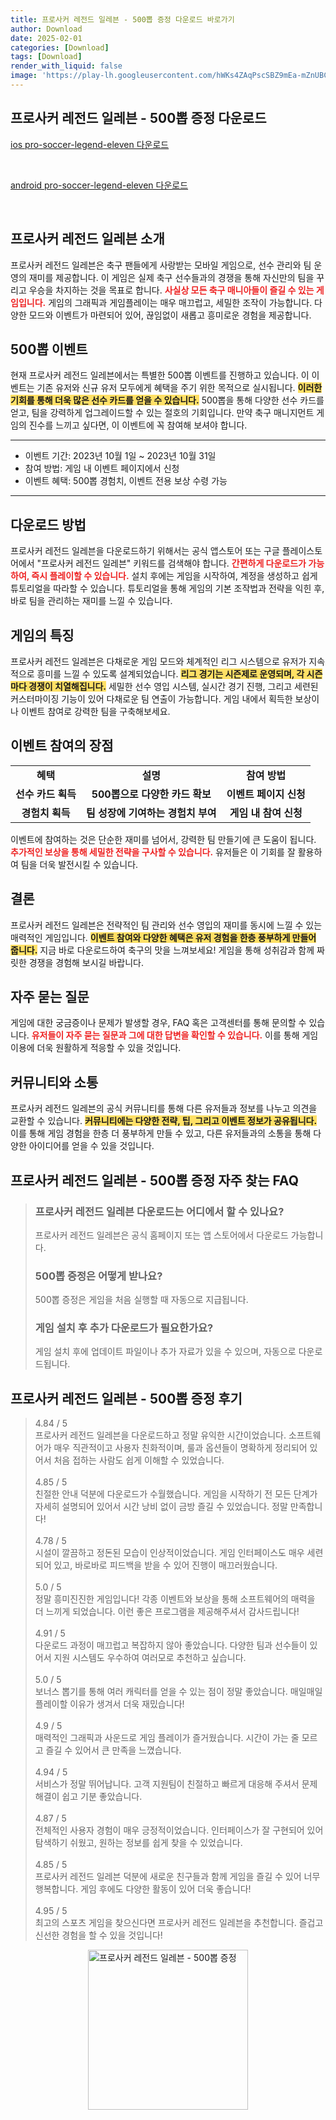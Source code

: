 ```yaml
---
title: 프로사커 레전드 일레븐 - 500뽑 증정 다운로드 바로가기
author: Download
date: 2025-02-01
categories: [Download]
tags: [Download]
render_with_liquid: false
image: 'https://play-lh.googleusercontent.com/hWKs4ZAqPscSBZ9mEa-mZnUBCsaCPPetYv5op8D93jUHhBDB_IZ6bXGKkAwugisj9Gg=s256-rw'
---
```

<h2 id='프로사커 레전드 일레븐 - 500뽑 증정_다운로드'>프로사커 레전드 일레븐 - 500뽑 증정 다운로드</h2>
<p><a class="click-button ios" title="pro-soccer-legend-eleven 다운로드" href="https://apps.apple.com/kr/app/%ED%94%84%EB%A1%9C%EC%82%AC%EC%BB%A4-%EB%A0%88%EC%A0%84%EB%93%9C-%EC%9D%BC%EB%A0%88%EB%B8%90/id6450168868" rel="nofollow">ios pro-soccer-legend-eleven 다운로드</a></p><br>
<p><a class="click-button android" title="pro-soccer-legend-eleven 다운로드" href="https://play.google.comhttps://play.google.com/store/apps/details?id=com.neowiz.game.soccer" rel="nofollow">android pro-soccer-legend-eleven 다운로드</a></p><br>


<h2 id='프로사커 레전드 일레븐 소개'>프로사커 레전드 일레븐 소개</h2>

<p>프로사커 레전드 일레븐은 축구 팬들에게 사랑받는 모바일 게임으로, 선수 관리와 팀 운영의 재미를 제공합니다. 이 게임은 실제 축구 선수들과의 경쟁을 통해 자신만의 팀을 꾸리고 우승을 차지하는 것을 목표로 합니다. <b><span style="color: #ee2323;">사실상 모든 축구 매니아들이 즐길 수 있는 게임입니다.</span></b> 게임의 그래픽과 게임플레이는 매우 매끄럽고, 세밀한 조작이 가능합니다. 다양한 모드와 이벤트가 마련되어 있어, 끊임없이 새롭고 흥미로운 경험을 제공합니다.</p>

<h2 id='500뽑 이벤트'>500뽑 이벤트</h2>

<p>현재 프로사커 레전드 일레븐에서는 특별한 500뽑 이벤트를 진행하고 있습니다. 이 이벤트는 기존 유저와 신규 유저 모두에게 혜택을 주기 위한 목적으로 실시됩니다. <b><span style="background-color: #ffe066;">이러한 기회를 통해 더욱 많은 선수 카드를 얻을 수 있습니다.</span></b> 500뽑을 통해 다양한 선수 카드를 얻고, 팀을 강력하게 업그레이드할 수 있는 절호의 기회입니다. 만약 축구 매니지먼트 게임의 진수를 느끼고 싶다면, 이 이벤트에 꼭 참여해 보셔야 합니다.</p>

<hr />

<ul>
    <li>이벤트 기간: 2023년 10월 1일 ~ 2023년 10월 31일</li>
    <li>참여 방법: 게임 내 이벤트 페이지에서 신청</li>
    <li>이벤트 혜택: 500뽑 경험치, 이벤트 전용 보상 수령 가능</li>
</ul>

<hr />

<h2 id='다운로드 방법'>다운로드 방법</h2>

<p>프로사커 레전드 일레븐을 다운로드하기 위해서는 공식 앱스토어 또는 구글 플레이스토어에서 "프로사커 레전드 일레븐" 키워드를 검색해야 합니다. <b><span style="color: #ee2323;">간편하게 다운로드가 가능하여, 즉시 플레이할 수 있습니다.</span></b> 설치 후에는 게임을 시작하여, 계정을 생성하고 쉽게 튜토리얼을 따라할 수 있습니다. 튜토리얼을 통해 게임의 기본 조작법과 전략을 익힌 후, 바로 팀을 관리하는 재미를 느낄 수 있습니다.</p>

<h2 id='게임의 특징'>게임의 특징</h2>

<p>프로사커 레전드 일레븐은 다채로운 게임 모드와 체계적인 리그 시스템으로 유저가 지속적으로 흥미를 느낄 수 있도록 설계되었습니다. <b><span style="background-color: #ffe066;">리그 경기는 시즌제로 운영되며, 각 시즌마다 경쟁이 치열해집니다.</span></b> 세밀한 선수 영입 시스템, 실시간 경기 진행, 그리고 세련된 커스터마이징 기능이 있어 다채로운 팀 연출이 가능합니다. 게임 내에서 획득한 보상이나 이벤트 참여로 강력한 팀을 구축해보세요.</p>

<h2 id='이벤트 참여의 장점'>이벤트 참여의 장점</h2>

<table>
    <tr>
        <td style="text-align: center; height: 17px;"><b>혜택</b></td>
        <td style="text-align: center; height: 17px;"><b>설명</b></td>
        <td style="text-align: center; height: 17px;"><b>참여 방법</b></td>
    </tr>
    <tr>
        <td style="text-align: center; height: 17px;"><b>선수 카드 획득</b></td>
        <td style="text-align: center; height: 17px;"><b>500뽑으로 다양한 카드 확보</b></td>
        <td style="text-align: center; height: 17px;"><b>이벤트 페이지 신청</b></td>
    </tr>
    <tr>
        <td style="text-align: center; height: 17px;"><b>경험치 획득</b></td>
        <td style="text-align: center; height: 17px;"><b>팀 성장에 기여하는 경험치 부여</b></td>
        <td style="text-align: center; height: 17px;"><b>게임 내 참여 신청</b></td>
    </tr>
</table>

<p>이벤트에 참여하는 것은 단순한 재미를 넘어서, 강력한 팀 만들기에 큰 도움이 됩니다. <b><span style="color: #ee2323;">추가적인 보상을 통해 세밀한 전략을 구사할 수 있습니다.</span></b> 유저들은 이 기회를 잘 활용하여 팀을 더욱 발전시킬 수 있습니다.</p>

<h2 id='결론'>결론</h2>

<p>프로사커 레전드 일레븐은 전략적인 팀 관리와 선수 영입의 재미를 동시에 느낄 수 있는 매력적인 게임입니다. <b><span style="background-color: #ffe066;">이벤트 참여와 다양한 혜택은 유저 경험을 한층 풍부하게 만들어 줍니다.</span></b> 지금 바로 다운로드하여 축구의 맛을 느껴보세요! 게임을 통해 성취감과 함께 짜릿한 경쟁을 경험해 보시길 바랍니다.</p>

<h2 id='자주 묻는 질문'>자주 묻는 질문</h2>

<p>게임에 대한 궁금증이나 문제가 발생할 경우, FAQ 혹은 고객센터를 통해 문의할 수 있습니다. <b><span style="color: #ee2323;">유저들이 자주 묻는 질문과 그에 대한 답변을 확인할 수 있습니다.</span></b> 이를 통해 게임 이용에 더욱 원활하게 적응할 수 있을 것입니다.</p>

<h2 id='커뮤니티와 소통'>커뮤니티와 소통</h2>

<p>프로사커 레전드 일레븐의 공식 커뮤니티를 통해 다른 유저들과 정보를 나누고 의견을 교환할 수 있습니다. <b><span style="background-color: #ffe066;">커뮤니티에는 다양한 전략, 팁, 그리고 이벤트 정보가 공유됩니다.</span></b> 이를 통해 게임 경험을 한층 더 풍부하게 만들 수 있고, 다른 유저들과의 소통을 통해 다양한 아이디어를 얻을 수 있을 것입니다.</p>


<h2 id='프로사커 레전드 일레븐 - 500뽑 증정_자주_찾는_FAQ'>프로사커 레전드 일레븐 - 500뽑 증정 자주 찾는 FAQ</h2>
<div itemscope="" itemtype="https://schema.org/FAQPage"> 
<blockquote> 
<div itemscope="" itemprop="mainEntity" itemtype="https://schema.org/Question"> 
<h3 itemprop="name">프로사커 레전드 일레븐 다운로드는 어디에서 할 수 있나요?</h3> 
<div itemscope="" itemprop="acceptedAnswer" itemtype="https://schema.org/Answer"> 
<span itemprop="text"> 
<p>프로사커 레전드 일레븐은 공식 홈페이지 또는 앱 스토어에서 다운로드 가능합니다.</p> 
</span> 
</div> 
</div> 

<div itemscope="" itemprop="mainEntity" itemtype="https://schema.org/Question"> 
<h3 itemprop="name">500뽑 증정은 어떻게 받나요?</h3> 
<div itemscope="" itemprop="acceptedAnswer" itemtype="https://schema.org/Answer"> 
<span itemprop="text"> 
<p>500뽑 증정은 게임을 처음 실행할 때 자동으로 지급됩니다.</p> 
</span> 
</div> 
</div> 

<div itemscope="" itemprop="mainEntity" itemtype="https://schema.org/Question"> 
<h3 itemprop="name">게임 설치 후 추가 다운로드가 필요한가요?</h3> 
<div itemscope="" itemprop="acceptedAnswer" itemtype="https://schema.org/Answer"> 
<span itemprop="text"> 
<p>게임 설치 후에 업데이트 파일이나 추가 자료가 있을 수 있으며, 자동으로 다운로드됩니다.</p> 
</span> 
</div> 
</div> 
</blockquote> 
</div>
<h2 id='프로사커 레전드 일레븐 - 500뽑 증정_후기'>프로사커 레전드 일레븐 - 500뽑 증정 후기</h2>
<div itemscope itemtype="https://schema.org/Product">
  <blockquote>
  <div itemprop="review" itemscope itemtype="https://schema.org/Review">
      <div itemprop="reviewRating" itemscope itemtype="https://schema.org/Rating"> <span itemprop="ratingValue">4.84</span> / <span itemprop="bestRating">5</span> </div>
      <span itemprop="reviewBody">프로사커 레전드 일레븐을 다운로드하고 정말 유익한 시간이었습니다. 소프트웨어가 매우 직관적이고 사용자 친화적이며, 룰과 옵션들이 명확하게 정리되어 있어서 처음 접하는 사람도 쉽게 이해할 수 있었습니다. </span>
  </div>
  <br>
  <div itemprop="review" itemscope itemtype="https://schema.org/Review">
      <div itemprop="reviewRating" itemscope itemtype="https://schema.org/Rating"> <span itemprop="ratingValue">4.85</span> / <span itemprop="bestRating">5</span> </div>
      <span itemprop="reviewBody">친절한 안내 덕분에 다운로드가 수월했습니다. 게임을 시작하기 전 모든 단계가 자세히 설명되어 있어서 시간 낭비 없이 금방 즐길 수 있었습니다. 정말 만족합니다!</span>
  </div>
  <br>
  <div itemprop="review" itemscope itemtype="https://schema.org/Review">
      <div itemprop="reviewRating" itemscope itemtype="https://schema.org/Rating"> <span itemprop="ratingValue">4.78</span> / <span itemprop="bestRating">5</span> </div>
      <span itemprop="reviewBody">시설이 깔끔하고 정돈된 모습이 인상적이었습니다. 게임 인터페이스도 매우 세련되어 있고, 바로바로 피드백을 받을 수 있어 진행이 매끄러웠습니다. </span>
  </div>
  <br>
  <div itemprop="review" itemscope itemtype="https://schema.org/Review">
      <div itemprop="reviewRating" itemscope itemtype="https://schema.org/Rating"> <span itemprop="ratingValue">5.0</span> / <span itemprop="bestRating">5</span> </div>
      <span itemprop="reviewBody">정말 흥미진진한 게임입니다! 각종 이벤트와 보상을 통해 소프트웨어의 매력을 더 느끼게 되었습니다. 이런 좋은 프로그램을 제공해주셔서 감사드립니다!</span>
  </div>
  <br>
  <div itemprop="review" itemscope itemtype="https://schema.org/Review">
      <div itemprop="reviewRating" itemscope itemtype="https://schema.org/Rating"> <span itemprop="ratingValue">4.91</span> / <span itemprop="bestRating">5</span> </div>
      <span itemprop="reviewBody">다운로드 과정이 매끄럽고 복잡하지 않아 좋았습니다. 다양한 팀과 선수들이 있어서 지원 시스템도 우수하여 여러모로 추천하고 싶습니다.</span>
  </div>
  <br>
  <div itemprop="review" itemscope itemtype="https://schema.org/Review">
      <div itemprop="reviewRating" itemscope itemtype="https://schema.org/Rating"> <span itemprop="ratingValue">5.0</span> / <span itemprop="bestRating">5</span> </div>
      <span itemprop="reviewBody">보너스 뽑기를 통해 여러 캐릭터를 얻을 수 있는 점이 정말 좋았습니다. 매일매일 플레이할 이유가 생겨서 더욱 재밌습니다!</span>
  </div>
  <br>
  <div itemprop="review" itemscope itemtype="https://schema.org/Review">
      <div itemprop="reviewRating" itemscope itemtype="https://schema.org/Rating"> <span itemprop="ratingValue">4.9</span> / <span itemprop="bestRating">5</span> </div>
      <span itemprop="reviewBody">매력적인 그래픽과 사운드로 게임 플레이가 즐거웠습니다. 시간이 가는 줄 모르고 즐길 수 있어서 큰 만족을 느꼈습니다.</span>
  </div>
  <br>
  <div itemprop="review" itemscope itemtype="https://schema.org/Review">
      <div itemprop="reviewRating" itemscope itemtype="https://schema.org/Rating"> <span itemprop="ratingValue">4.94</span> / <span itemprop="bestRating">5</span> </div>
      <span itemprop="reviewBody">서비스가 정말 뛰어납니다. 고객 지원팀이 친절하고 빠르게 대응해 주셔서 문제 해결이 쉽고 기분 좋았습니다.</span>
  </div>
  <br>
  <div itemprop="review" itemscope itemtype="https://schema.org/Review">
      <div itemprop="reviewRating" itemscope itemtype="https://schema.org/Rating"> <span itemprop="ratingValue">4.87</span> / <span itemprop="bestRating">5</span> </div>
      <span itemprop="reviewBody">전체적인 사용자 경험이 매우 긍정적이었습니다. 인터페이스가 잘 구현되어 있어 탐색하기 쉬웠고, 원하는 정보를 쉽게 찾을 수 있었습니다.</span>
  </div>
  <br>
  <div itemprop="review" itemscope itemtype="https://schema.org/Review">
      <div itemprop="reviewRating" itemscope itemtype="https://schema.org/Rating"> <span itemprop="ratingValue">4.85</span> / <span itemprop="bestRating">5</span> </div>
      <span itemprop="reviewBody">프로사커 레전드 일레븐 덕분에 새로운 친구들과 함께 게임을 즐길 수 있어 너무 행복합니다. 게임 후에도 다양한 활동이 있어 더욱 좋습니다!</span>
  </div>
  <br>
  <div itemprop="review" itemscope itemtype="https://schema.org/Review">
      <div itemprop="reviewRating" itemscope itemtype="https://schema.org/Rating"> <span itemprop="ratingValue">4.95</span> / <span itemprop="bestRating">5</span> </div>
      <span itemprop="reviewBody">최고의 스포츠 게임을 찾으신다면 프로사커 레전드 일레븐을 추천합니다. 즐겁고 신선한 경험을 할 수 있을 것입니다!</span>
  </div>
  </blockquote>
</div>
<figure class="image" style="display: flex; justify-content: center; align-items: center; margin: 0;"><img src="https://play-lh.googleusercontent.com/hWKs4ZAqPscSBZ9mEa-mZnUBCsaCPPetYv5op8D93jUHhBDB_IZ6bXGKkAwugisj9Gg=s256-rw" alt="프로사커 레전드 일레븐 - 500뽑 증정" width="256" height="256" style="max-width: 100%; height: auto;"></figure>
